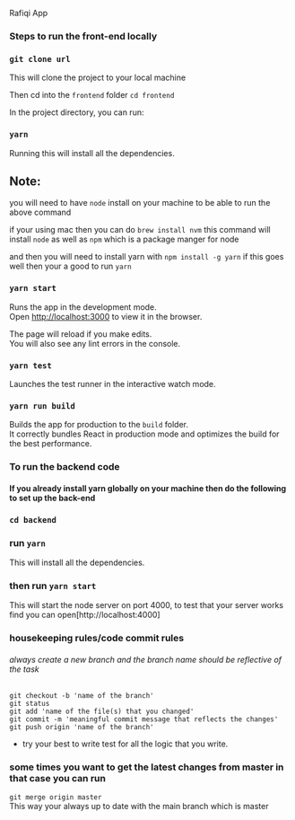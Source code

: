 Rafiqi App

### Steps to run the front-end locally

### `git clone url`

This will clone the project to your local machine

Then cd into the `frontend` folder `cd frontend`

In the project directory, you can run:

### `yarn`

Running this will install all the dependencies.<br>

## Note:

you will need to have `node` install on your machine to be able to run the above command <br>

if your using mac then you can do `brew install nvm` this command will install `node` as well as `npm` which is a package manger for node <br>

and then you will need to install yarn with `npm install -g yarn` if this goes well then your a good to run `yarn` <br>

### `yarn start`

Runs the app in the development mode.<br>
Open [http://localhost:3000](http://localhost:3000) to view it in the browser.

The page will reload if you make edits.<br>
You will also see any lint errors in the console.

### `yarn test`

Launches the test runner in the interactive watch mode.<br>

### `yarn run build`

Builds the app for production to the `build` folder.<br>
It correctly bundles React in production mode and optimizes the build for the best performance.

### To run the  backend code

#### If you already install yarn globally on your machine then do the following to set up the back-end

### `cd backend`

### run `yarn`

This will install all the dependencies.

### then run `yarn start`

This will start the node server on port 4000, to test that your server works find you can open[http://localhost:4000]

### housekeeping rules/code commit rules

###### always create a new branch and the branch name should be reflective of the task

`git checkout -b 'name of the branch'`<br>
`git status` <br>
`git add 'name of the file(s) that you changed'`<br>
`git commit -m 'meaningful commit message that reflects the changes'` <br>
`git push origin 'name of the branch'` <br>
* try your best to write test for all the logic that you write.

### some times you want to get the latest changes from master in that case you can run

`git merge origin master` <br>
This way your always up to date with the main branch which is master
